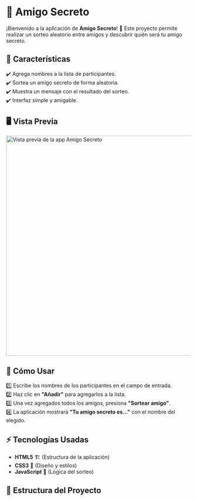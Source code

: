 # 🎁 Amigo Secreto

¡Bienvenido a la aplicación de **Amigo Secreto**! 🎉 Este proyecto permite realizar un sorteo aleatorio entre amigos y descubrir quién será tu amigo secreto.  

## 🚀 Características
✔️ Agrega nombres a la lista de participantes.  
✔️ Sortea un amigo secreto de forma aleatoria.  
✔️ Muestra un mensaje con el resultado del sorteo.  
✔️ Interfaz simple y amigable.  

## 🖥️ Vista Previa  
<img src="https://imgur.com/a/jdVunhT" alt="Vista previa de la app Amigo Secreto" width="600">  




## 📌 Cómo Usar  
1️⃣ Escribe los nombres de los participantes en el campo de entrada.  
2️⃣ Haz clic en **"Añadir"** para agregarlos a la lista.  
3️⃣ Una vez agregados todos los amigos, presiona **"Sortear amigo"**.  
4️⃣ La aplicación mostrará **"Tu amigo secreto es..."** con el nombre del elegido.  

## ⚡ Tecnologías Usadas  
- **HTML5** 🏗️ (Estructura de la aplicación)  
- **CSS3** 🎨 (Diseño y estilos)  
- **JavaScript** 🧠 (Lógica del sorteo)  

## 📂 Estructura del Proyecto  

